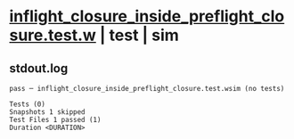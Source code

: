 # [inflight_closure_inside_preflight_closure.test.w](../../../../../tests/valid/inflight_closure_inside_preflight_closure.test.w) | test | sim

## stdout.log
```log
pass ─ inflight_closure_inside_preflight_closure.test.wsim (no tests)

Tests (0)
Snapshots 1 skipped
Test Files 1 passed (1)
Duration <DURATION>
```

